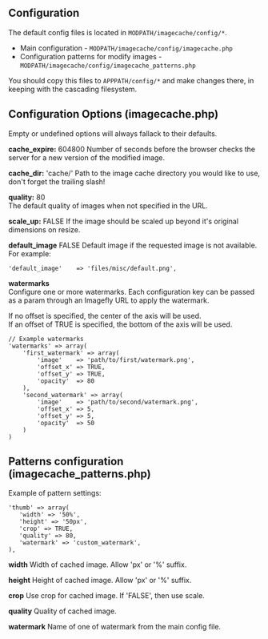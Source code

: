 ## Configuration

The default config files is located in `MODPATH/imagecache/config/*`.
 - Main configuration - `MODPATH/imagecache/config/imagecache.php`
 - Configuration patterns for modify images - `MODPATH/imagecache/config/imagecache_patterns.php`

You should copy this files to `APPPATH/config/*` and make changes there, in keeping with the cascading filesystem.

## Configuration Options (imagecache.php)

Empty or undefined options will always fallack to their defaults.

**cache_expire:** 604800
Number of seconds before the browser checks the server for a new version of the modified image.

**cache_dir:** 'cache/'
Path to the image cache directory you would like to use, don't forget the trailing slash!

**quality:** 80  
The default quality of images when not specified in the URL.

**scale_up:** FALSE
If the image should be scaled up beyond it's original dimensions on resize.

**default_image** FALSE
Default image if the requested image is not available.
For example:

    'default_image'    => 'files/misc/default.png',

**watermarks**  
Configure one or more watermarks. Each configuration key can be passed as a param through an Imagefly URL to apply the watermark.

If no offset is specified, the center of the axis will be used.  
If an offset of TRUE is specified, the bottom of the axis will be used.

    // Example watermarks
    'watermarks' => array(
        'first_watermark' => array(
            'image'    => 'path/to/first/watermark.png',
            'offset_x' => TRUE,
            'offset_y' => TRUE,
            'opacity'  => 80
        ),
        'second_watermark' => array(
            'image'    => 'path/to/second/watermark.png',
            'offset_x' => 5,
            'offset_y' => 5,
            'opacity'  => 50
        )
    )

## Patterns configuration (imagecache_patterns.php)

Example of pattern settings:

    'thumb' => array(
       'width' => '50%',
       'height' => '50px',
       'crop' => TRUE,
       'quality' => 80,
       'watermark' => 'custom_watermark',
    ),

**width**
Width of cached image. Allow 'px' or '%' suffix.

**height**
Height of cached image. Allow 'px' or '%' suffix.

**crop**
Use crop for cached image. If 'FALSE', then use scale.

**quality**
Quality of cached image.

**watermark**
Name of one of watermark from the main config file.
